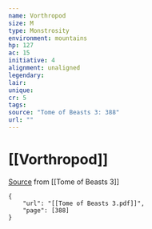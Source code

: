 ```yaml
---
name: Vorthropod
size: M
type: Monstrosity
environment: mountains
hp: 127
ac: 15
initiative: 4
alignment: unaligned
legendary: 
lair: 
unique: 
cr: 5
tags: 
source: "Tome of Beasts 3: 388"
url: ""
---
```

# [[Vorthropod]]

[Source](zotero://open-pdf/library/items/BLGR9HVR?page=388) from [[Tome of Beasts 3]]

```pdf
{
	"url": "[[Tome of Beasts 3.pdf]]",
	"page": [388]
}
```

